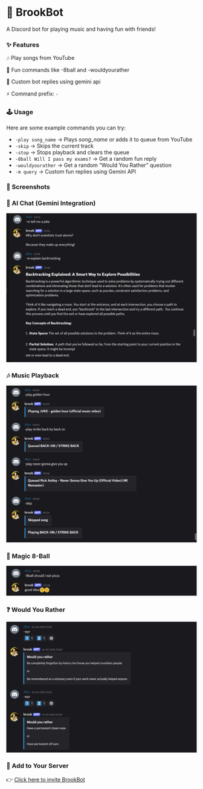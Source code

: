 # **🎵 BrookBot**

A Discord bot for playing music and having fun with friends!

### ✨ Features

🎶 Play songs from YouTube

🎲 Fun commands like -8ball and -wouldyourather

💬 Custom bot replies using gemini api

⚡ Command prefix: `-`  

### 🕹️ Usage  

Here are some example commands you can try:  

- `-play song_name` → Plays *song_name* or adds it to queue from YouTube
- `-skip` → Skips the current track  
- `-stop` → Stops playback and clears the queue  
- `-8ball Will I pass my exams?` → Get a random fun reply  
- `-wouldyourather` → Get a random “Would You Rather” question  
- `-m query` → Custom fun replies using Gemini API  

### 📸 Screenshots

### 🤖 AI Chat (Gemini Integration)
![AI Chat](assets/bot_message.png)

### 🎶 Music Playback
![Music Playback](assets/songs.png)

### 🎱 Magic 8-Ball
![Magic 8-Ball](assets/eightball.png)

### ❓ Would You Rather
![Would You Rather](assets/wyr.png)


### 🚀 Add to Your Server

👉 [Click here to invite BrookBot](https://discord.com/oauth2/authorize?client_id=1120748776282411138&permissions=8&integration_type=0&scope=bot)



